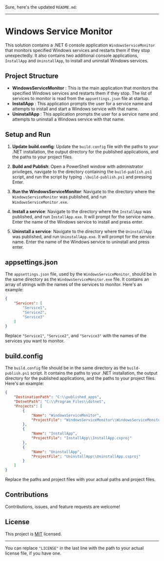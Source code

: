 Sure, here's the updated `README.md`:

---

# Windows Service Monitor

This solution contains a .NET 6 console application `WindowsServiceMonitor` that monitors specified Windows services and restarts them if they stop unexpectedly. It also contains two additional console applications, `InstallApp` and `UninstallApp`, to install and uninstall Windows services.

## Project Structure

- **WindowsServiceMonitor** : This is the main application that monitors the specified Windows services and restarts them if they stop. The list of services to monitor is read from the `appsettings.json` file at startup.
- **InstallApp** : This application prompts the user for a service name and attempts to install and start a Windows service with that name.
- **UninstallApp** : This application prompts the user for a service name and attempts to uninstall a Windows service with that name.

## Setup and Run

1. **Update build.config**: Update the `build.config` file with the paths to your .NET installation, the output directory for the published applications, and the paths to your project files.

2. **Build and Publish**: Open a PowerShell window with administrator privileges, navigate to the directory containing the `build-publish.ps1` script, and run the script by typing `.\build-publish.ps1` and pressing Enter.

3. **Run the WindowsServiceMonitor**: Navigate to the directory where the `WindowsServiceMonitor` was published, and run `WindowsServiceMonitor.exe`.

4. **Install a service**: Navigate to the directory where the `InstallApp` was published, and run `InstallApp.exe`. It will prompt for the service name. Enter the name of the Windows service to install and press enter.

5. **Uninstall a service**: Navigate to the directory where the `UninstallApp` was published, and run `UninstallApp.exe`. It will prompt for the service name. Enter the name of the Windows service to uninstall and press enter.

## appsettings.json

The `appsettings.json` file, used by the `WindowsServiceMonitor`, should be in the same directory as the `WindowsServiceMonitor.exe` file. It contains an array of strings with the names of the services to monitor. Here's an example:

```json
{
    "Services": [
        "Service1",
        "Service2",
        "Service3"
    ]
}
```

Replace `"Service1"`, `"Service2"`, and `"Service3"` with the names of the services you want to monitor.

## build.config

The `build.config` file should be in the same directory as the `build-publish.ps1` script. It contains the paths to your .NET installation, the output directory for the published applications, and the paths to your project files. Here's an example:

```json
{
    "DestinationPath": "C:\\published_apps",
    "DotnetPath": "C:\\Program Files\\dotnet",
    "Projects": [
        {
            "Name": "WindowsServiceMonitor",
            "ProjectFile": "WindowsServiceMonitor\\WindowsServiceMonitor.csproj"
        },
        {
            "Name": "InstallApp",
            "ProjectFile": "InstallApp\\InstallApp.csproj"
        },
        {
            "Name": "UninstallApp",
            "ProjectFile": "UninstallApp\\UninstallApp.csproj"
        }
    ]
}
```

Replace the paths and project files with your actual paths and project files.

## Contributions

Contributions, issues, and feature requests are welcome!

## License

This project is [MIT](LICENSE) licensed.

---
You can replace `"LICENSE"` in the last line with the path to your actual license file, if you have one.